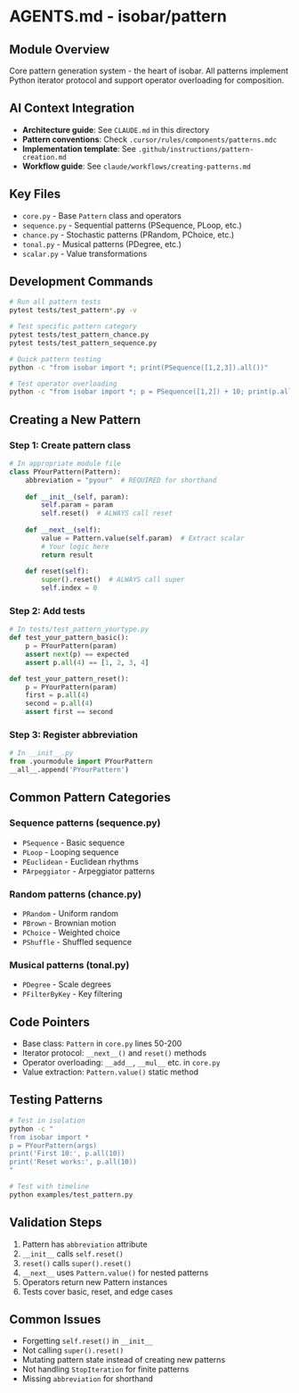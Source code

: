 # AGENTS.md - isobar/pattern

## Module Overview
Core pattern generation system - the heart of isobar. All patterns implement Python iterator protocol and support operator overloading for composition.

## AI Context Integration
- **Architecture guide**: See `CLAUDE.md` in this directory
- **Pattern conventions**: Check `.cursor/rules/components/patterns.mdc`
- **Implementation template**: See `.github/instructions/pattern-creation.md`
- **Workflow guide**: See `claude/workflows/creating-patterns.md`

## Key Files
- `core.py` - Base `Pattern` class and operators
- `sequence.py` - Sequential patterns (PSequence, PLoop, etc.)
- `chance.py` - Stochastic patterns (PRandom, PChoice, etc.)
- `tonal.py` - Musical patterns (PDegree, etc.)
- `scalar.py` - Value transformations

## Development Commands
```bash
# Run all pattern tests
pytest tests/test_pattern*.py -v

# Test specific pattern category
pytest tests/test_pattern_chance.py
pytest tests/test_pattern_sequence.py

# Quick pattern testing
python -c "from isobar import *; print(PSequence([1,2,3]).all())"

# Test operator overloading
python -c "from isobar import *; p = PSequence([1,2]) + 10; print(p.all())"
```

## Creating a New Pattern

### Step 1: Create pattern class
```python
# In appropriate module file
class PYourPattern(Pattern):
    abbreviation = "pyour"  # REQUIRED for shorthand
    
    def __init__(self, param):
        self.param = param
        self.reset()  # ALWAYS call reset
    
    def __next__(self):
        value = Pattern.value(self.param)  # Extract scalar
        # Your logic here
        return result
    
    def reset(self):
        super().reset()  # ALWAYS call super
        self.index = 0
```

### Step 2: Add tests
```python
# In tests/test_pattern_yourtype.py
def test_your_pattern_basic():
    p = PYourPattern(param)
    assert next(p) == expected
    assert p.all(4) == [1, 2, 3, 4]

def test_your_pattern_reset():
    p = PYourPattern(param)
    first = p.all(4)
    second = p.all(4)
    assert first == second
```

### Step 3: Register abbreviation
```python
# In __init__.py
from .yourmodule import PYourPattern
__all__.append('PYourPattern')
```

## Common Pattern Categories

### Sequence patterns (sequence.py)
- `PSequence` - Basic sequence
- `PLoop` - Looping sequence  
- `PEuclidean` - Euclidean rhythms
- `PArpeggiator` - Arpeggiator patterns

### Random patterns (chance.py)
- `PRandom` - Uniform random
- `PBrown` - Brownian motion
- `PChoice` - Weighted choice
- `PShuffle` - Shuffled sequence

### Musical patterns (tonal.py)
- `PDegree` - Scale degrees
- `PFilterByKey` - Key filtering

## Code Pointers
- Base class: `Pattern` in `core.py` lines 50-200
- Iterator protocol: `__next__()` and `reset()` methods
- Operator overloading: `__add__`, `__mul__` etc. in `core.py`
- Value extraction: `Pattern.value()` static method

## Testing Patterns
```bash
# Test in isolation
python -c "
from isobar import *
p = PYourPattern(args)
print('First 10:', p.all(10))
print('Reset works:', p.all(10))
"

# Test with timeline
python examples/test_pattern.py
```

## Validation Steps
1. Pattern has `abbreviation` attribute
2. `__init__` calls `self.reset()`
3. `reset()` calls `super().reset()`
4. `__next__` uses `Pattern.value()` for nested patterns
5. Operators return new Pattern instances
6. Tests cover basic, reset, and edge cases

## Common Issues
- Forgetting `self.reset()` in `__init__`
- Not calling `super().reset()`
- Mutating pattern state instead of creating new patterns
- Not handling `StopIteration` for finite patterns
- Missing `abbreviation` for shorthand